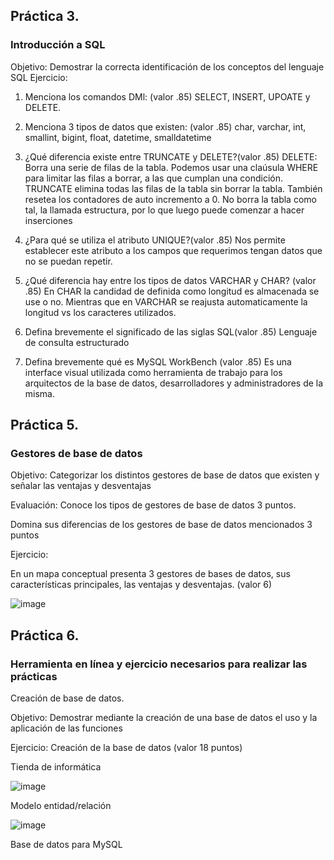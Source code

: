 ## Práctica 3.
### Introducción a SQL
Objetivo: Demostrar la correcta identificación de los conceptos del lenguaje SQL
Ejercicio:

1. Menciona los comandos DMl: (valor .85) SELECT, INSERT, UPOATE y DELETE.

2. Menciona 3 tipos de datos que existen: (valor .85)
char, varchar, int, smallint, bigint, float, datetime, smalldatetime

3. ¿Qué diferencia existe entre TRUNCATE y DELETE?(valor .85)
 DELETE: Borra una serie de filas de la tabla. Podemos usar una claúsula WHERE para limitar las filas a borrar, a las que cumplan una condición. 
 TRUNCATE elimina todas las filas de la tabla sin borrar la tabla. También resetea los contadores de auto incremento a 0. No borra la tabla como tal, la llamada estructura, por lo que luego puede comenzar a hacer inserciones

4. ¿Para qué se utiliza el atributo UNIQUE?(valor .85)
Nos permite establecer este atributo a los campos que requerimos tengan datos que no se puedan repetir.

5. ¿Qué diferencia hay entre los tipos de datos VARCHAR y CHAR? (valor .85)
En CHAR la candidad de definida como longitud es almacenada se use o no. Mientras que en VARCHAR se reajusta automaticamente la longitud vs los caracteres utilizados.

6. Defina brevemente el significado de las siglas SQL(valor .85)
Lenguaje de consulta estructurado 

7. Defina brevemente qué es MySQL WorkBench (valor .85)
Es una interface visual utilizada como herramienta de trabajo para los arquitectos de la base de datos, desarrolladores y administradores de la misma.

## Práctica 5.
### Gestores de base de datos

Objetivo: Categorizar los distintos gestores de base de datos que existen y señalar las
ventajas y desventajas

Evaluación: Conoce los tipos de gestores de base de datos 3 puntos.

Domina sus diferencias de los gestores de base de datos mencionados 3 puntos

Ejercicio:

En un mapa conceptual presenta 3 gestores de bases de datos, sus características
principales, las ventajas y desventajas. (valor 6)

![image](https://user-images.githubusercontent.com/104279720/172922843-0c992ee4-fc0a-477f-9925-a3a20beaab61.png)

## Práctica 6.
### Herramienta en línea y ejercicio necesarios para realizar las prácticas

Creación de base de datos.

Objetivo: Demostrar mediante la creación de una base de datos el uso y la aplicación de
las funciones

Ejercicio: Creación de la base de datos (valor 18 puntos)

Tienda de informática

![image](https://user-images.githubusercontent.com/91554777/170415101-717bca19-3644-46a9-8a57-8d5940c5d283.png)




Modelo entidad/relación

![image](https://user-images.githubusercontent.com/104279720/173191179-1fd6431a-9c60-442e-9225-5f080c901689.png)



Base de datos para MySQL
